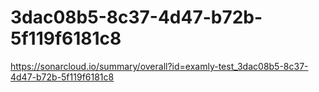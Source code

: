 # 3dac08b5-8c37-4d47-b72b-5f119f6181c8
https://sonarcloud.io/summary/overall?id=examly-test_3dac08b5-8c37-4d47-b72b-5f119f6181c8

